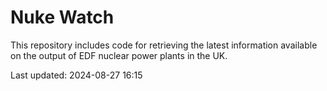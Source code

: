 # Nuke Watch

This repository includes code for retrieving the latest information available on the output of EDF nuclear power plants in the UK.

Last updated: 2024-08-27 16:15